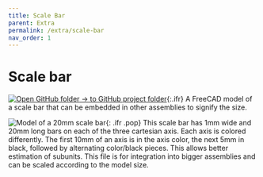 ```yaml
---
title: Scale Bar
parent: Extra
permalink: /extra/scale-bar
nav_order: 1
---
```


# Scale bar

[![Open GitHub folder]({{"/assets/img/GitHub-Mark-32px.png"|relative_url}}) → to GitHub project folder](https://github.com/reiserlab/Component-Design/tree/main/Extra/Scale-Bar){:.ifr}
A FreeCAD model of a scale bar that can be embedded in other assemblies to signify the size.

![Model of a 20mm scale bar]({{"/assets/img/Extra/Scale-Bar/Scale-Bar.png"|relative_url}}){: .ifr .pop}
This scale bar has 1mm wide and 20mm long bars on each of the three cartesian axis. Each axis is colored differently. The first 10mm of an axis is in the axis color, the next 5mm in black, followed by alternating color/black pieces. This allows better estimation of subunits. This file is for integration into bigger assemblies and can be scaled according to the model size.
